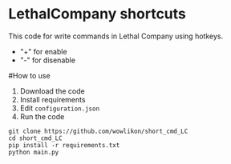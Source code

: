 # LethalCompany shortcuts
This code for write commands in Lethal Company using hotkeys.

* "+" for enable
* "-" for disenable

#How to use
1. Download the code
2. Install requirements
3. Edit `configuration.json`
4. Run the code

```
git clone https://github.com/wowlikon/short_cmd_LC
cd short_cmd_LC
pip install -r requirements.txt
python main.py
```
